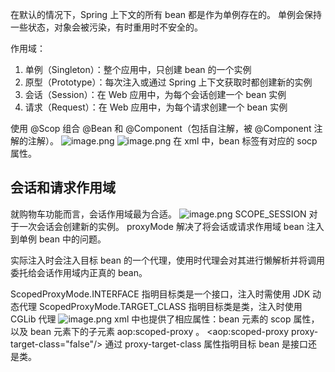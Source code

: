 在默认的情况下，Spring 上下文的所有 bean 都是作为单例存在的。
单例会保持一些状态，对象会被污染，有时重用时不安全的。

作用域：
1. 单例（Singleton）：整个应用中，只创建 bean 的一个实例
2. 原型（Prototype）：每次注入或通过 Spring 上下文获取时都创建新的实例
3. 会话（Session）：在 Web 应用中，为每个会话创建一个 bean 实例
4. 请求（Request）：在 Web 应用中，为每个请求创建一个 bean 实例

使用 @Scop 组合 @Bean 和 @Component（包括自注解，被 @Component 注解的注解）。
![image.png](https://upload-images.jianshu.io/upload_images/7460499-8430c881bfff7716.png?imageMogr2/auto-orient/strip%7CimageView2/2/w/1240)
![image.png](https://upload-images.jianshu.io/upload_images/7460499-c4c9f545d4a266c1.png?imageMogr2/auto-orient/strip%7CimageView2/2/w/1240)
在 xml 中，bean 标签有对应的 socp 属性。

## 会话和请求作用域
就购物车功能而言，会话作用域最为合适。
![image.png](https://upload-images.jianshu.io/upload_images/7460499-a68518ffb4575e94.png?imageMogr2/auto-orient/strip%7CimageView2/2/w/1240)
SCOPE_SESSION 对于一次会话会创建新的实例。
proxyMode 解决了将会话或请求作用域 bean 注入到单例 bean 中的问题。

实际注入时会注入目标 bean 的一个代理，使用时代理会对其进行懒解析并将调用委托给会话作用域内正真的 bean。

ScopedProxyMode.INTERFACE 指明目标类是一个接口，注入时需使用 JDK 动态代理
ScopedProxyMode.TARGET_CLASS 指明目标类是类，注入时使用 CGLib 代理
![image.png](https://upload-images.jianshu.io/upload_images/7460499-392697d35bbf8a42.png?imageMogr2/auto-orient/strip%7CimageView2/2/w/1240)
xml 中也提供了相应属性：bean 元素的 scop 属性，以及 bean 元素下的子元素 aop:scoped-proxy 。
<aop:scoped-proxy proxy-target-class="false"/>
通过 proxy-target-class 属性指明目标 bean 是接口还是类。
